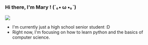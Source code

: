 ### **Hi there, I'm Mary ! (´｡• ω •｡`)**
![](https://i.imgur.com/0FAqfcf.gif)
- I'm currently just a high school senior student :D
- Right now, I'm focusing on how to learn python and the basics of computer science.
